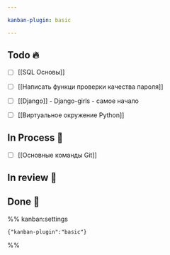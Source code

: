 ```yaml
---

kanban-plugin: basic

---
```


## Todo 🔥

- [ ] [[SQL Основы]]
- [ ] [[Написать функци проверки качества пароля]]
- [ ] [[Django]] - Django-girls - самое начало
- [ ] [[Виртуальное окружение Python]]


## In Process 🍉

- [ ] [[Основные команды Git]]


## In review 🥇



## Done 🤽





%% kanban:settings
```
{"kanban-plugin":"basic"}
```
%%